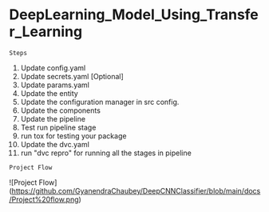 # DeepLearning_Model_Using_Transfer_Learning

```
Steps

```
1. Update config.yaml
2. Update secrets.yaml [Optional]
3. Update params.yaml
4. Update the entity
5. Update the configuration manager in src config.
6. Update the components
7. Update the pipeline
8. Test run pipeline stage
9. run tox for testing your package
10. Update the dvc.yaml
11. run "dvc repro" for running all the stages in pipeline

```
Project Flow
```
![Project Flow] (https://github.com/GyanendraChaubey/DeepCNNClassifier/blob/main/docs/Project%20flow.png)